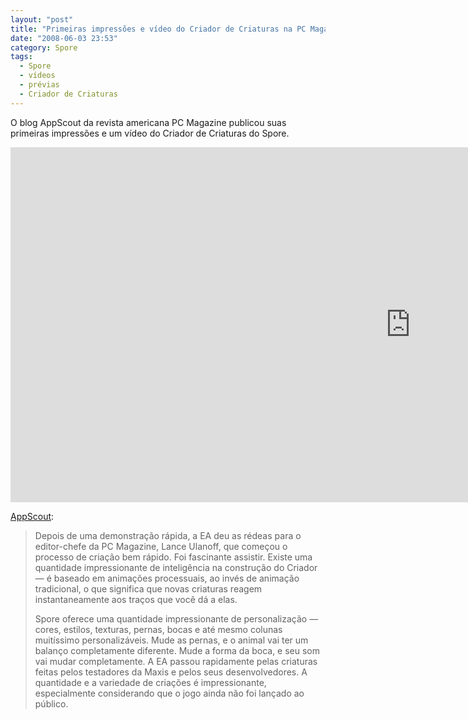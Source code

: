 ```yaml
---
layout: "post"
title: "Primeiras impressões e vídeo do Criador de Criaturas na PC Magazine"
date: "2008-06-03 23:53"
category: Spore
tags:
  - Spore
  - vídeos
  - prévias
  - Criador de Criaturas
---
```


O blog AppScout da revista americana PC Magazine publicou suas primeiras impressões e um vídeo do Criador de Criaturas do Spore.

<iframe width="1280" height="568" src="https://www.youtube.com/embed/g0lRFIrYQwg" frameborder="0" allow="accelerometer; autoplay; encrypted-media; gyroscope; picture-in-picture" allowfullscreen></iframe>

[AppScout](http://www.appscout.com/2008/06/handson_with_spore.php):

> Depois de uma demonstração rápida, a EA deu as rédeas para o editor-chefe da PC Magazine, Lance Ulanoff, que começou o processo de criação bem rápido. Foi fascinante assistir. Existe uma quantidade impressionante de inteligência na construção do Criador — é baseado em animações processuais, ao invés de animação tradicional, o que significa que novas criaturas reagem instantaneamente aos traços que você dá a elas.
>
> Spore oferece uma quantidade impressionante de personalização — cores, estilos, texturas, pernas, bocas e até mesmo colunas muitíssimo personalizáveis. Mude as pernas, e o animal vai ter um balanço completamente diferente. Mude a forma da boca, e seu som vai mudar completamente. A EA passou rapidamente pelas criaturas feitas pelos testadores da Maxis e pelos seus desenvolvedores. A quantidade e a variedade de criações é impressionante, especialmente considerando que o jogo ainda não foi lançado ao público.
